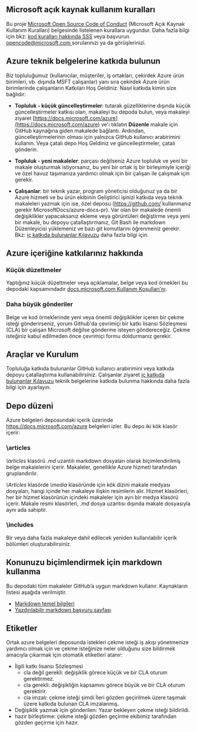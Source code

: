 ## <a name="microsoft-open-source-code-of-conduct"></a>Microsoft açık kaynak kullanım kuralları

Bu proje [Microsoft Open Source Code of Conduct](https://opensource.microsoft.com/codeofconduct/) (Microsoft Açık Kaynak Kullanım Kuralları) belgesinde listelenen kurallara uygundur.
Daha fazla bilgi için bkz: [kod kuralları hakkında SSS](https://opensource.microsoft.com/codeofconduct/faq/) veya başvurun [ opencode@microsoft.com ](mailto:opencode@microsoft.com) sorularınızı ya da görüşlerinizi.

## <a name="contribute-to-azure-technical-documentation"></a>Azure teknik belgelerine katkıda bulunun
Biz topluluğumuz (kullanıcılar, müşteriler, iş ortakları, çekirdek Azure ürün birimleri, vb. dışında MSFT çalışanlar) yanı sıra çekirdek Azure ürün birimlerinde çalışanların Katkıları Hoş Geldiniz. Nasıl katkıda kimin size bağlıdır:

* **Topluluk - küçük güncelleştirmeler**: tutarak güzelliklerine dışında küçük güncelleştirmeler katkısı olan, makaleyi bu depoda bulun, veya makaleyi ziyaret [https://docs.microsoft.com/azure](https://docs.microsoft.com/azure) ve'ı tıklatın **Düzenle** makale için GitHub kaynağına giden makalede bağlantı. Ardından, güncelleştirmelerinin olması için yalnızca GitHub kullanıcı arabirimini kullanın. Veya çatalı depo Hoş Geldiniz ve güncelleştirmeler, çatalı gönderin.

* **Topluluk - yeni makaleler**: parçası değilseniz Azure topluluk ve yeni bir makale oluşturmak istiyorsanız, bu yeni bir ortak iş bir birleşimiyle içeriği ve özel havuz taşımanıza yardımcı olmak için bir çalışan ile çalışmak için gerekir.

* **Çalışanlar**: bir teknik yazar, program yöneticisi olduğunuz ya da bir Azure hizmeti ve bu ürün ekibinin Geliştirici işinizi katkıda veya teknik makaleleri yazmak için ise, özel deposu (https://github.com/ kullanmanız gerekir MicrosoftDocs/azure-docs-pr). Var olan bir makalede önemli değişiklikler yapacaksanız ekleme veya görüntüleri değiştirme veya yeni bir makale, bu depoyu çatallaştırmanız, Git Bash ile markdown Düzenleyicisi yüklemeniz ve bazı git komutlarını öğrenmeniz gerekir. Bkz: [iç katkıda bulunanlar Kılavuzu](https://review.docs.microsoft.com/en-us/help/contribute/?branch=master) daha fazla bilgi için.


## <a name="about-your-contributions-to-azure-content"></a>Azure içeriğine katkılarınız hakkında
### <a name="minor-corrections"></a>Küçük düzeltmeler
Yaptığınız küçük düzeltmeler veya açıklamalar, belge veya kod örnekleri bu depodaki kapsamındadır [docs.microsoft.com Kullanım Koşulları'nı](https://docs.microsoft.com/legal/termsofuse).

### <a name="larger-submissions"></a>Daha büyük gönderiler
Belge ve kod örneklerinde yeni veya önemli değişiklikler içeren bir çekme isteği gönderirseniz, yorum Github'da çevrimiçi bir katkı lisansı Sözleşmesi (CLA) bir çalışan Microsoft değilse gönderme isteyen göndereceğiz. Çekme isteğiniz kabul edilmeden önce çevrimiçi formu doldurmanız gerekir.

## <a name="tools-and-setup"></a>Araçlar ve Kurulum
Topluluğa katkıda bulunanlar GitHub kullanıcı arabirimini veya katkıda depoyu çatallaştırma kullanabilirsiniz. Çalışanlar ziyaret [iç katkıda bulunanlar Kılavuzu](https://review.docs.microsoft.com/en-us/help/contribute/?branch=master) teknik belgelerine katkıda bulunma hakkında daha fazla bilgi için ayarlayın.

## <a name="repository-organization"></a>Depo düzeni
Azure belgeleri deposundaki içerik üzerinde https://docs.microsoft.com/azure belgeleri izler. Bu depo iki kök klasör içerir:

### <a name="articles"></a>\articles
*\articles* klasörü *.md* uzantılı markdown dosyaları olarak biçimlendirilmiş belge makalelerini içerir. Makaleler, genellikle Azure hizmeti tarafından gruplandırılır.

*\Articles* klasörde *\media* klasöründe için kök dizini makale medyası dosyaları, hangi içinde her makaleye ilişkin resimlerin alır.  Hizmet klasörleri, her bir hizmet klasörünün içindeki makaleler için ayrı bir medya klasörü içerir. Makale resmi klasörleri, *.md* dosya uzantısı dışında makale dosyasıyla aynı ada sahiptir.

### <a name="includes"></a>\includes
Bir veya daha fazla makaleye dahil edilecek yeniden kullanılabilir içerik bölümleri oluşturabilirsiniz. 

## <a name="how-to-use-markdown-to-format-your-topic"></a>Konunuzu biçimlendirmek için markdown kullanma
Bu depodaki tüm makaleler GitHub’a uygun markdown kullanır.  Kaynakların listesi aşağıda verilmiştir.

* [Markdown temel bilgileri](https://help.github.com/articles/markdown-basics/)
* [Yazdırılabilir markdown başvuru sayfası](./contributor-guide/media/documents/markdown-cheatsheet.pdf?raw=true)


## <a name="labels"></a>Etiketler
Ortak azure belgeleri deposunda istekleri çekme isteği iş akışı yönetmenize yardımcı olmak için ve çekme isteğinize neler olduğunu size bildirmek amacıyla çıkarmak için otomatik etiketleri atanır:

* İlgili katkı lisansı Sözleşmesi
  * cla değil gerekli: değişiklik görece küçük ve bir CLA oturum gerektirmez.
  * cla gerekli: değişikliğin kapsamını görece büyük ve bir CLA oturum gerektirir.
  * cla imzalı: çekme isteği şimdi İleri gözden geçirilmek üzere taşımak üzere katkıda bulunan CLA imzalanmış.
* Değişiklik yazmak için gönderilen: Yazar bekleyen çekme isteği bildirildi.
* hazır birleştirme: çekme isteği gözden geçirme ekibimiz tarafından gözden geçirme için hazır.


